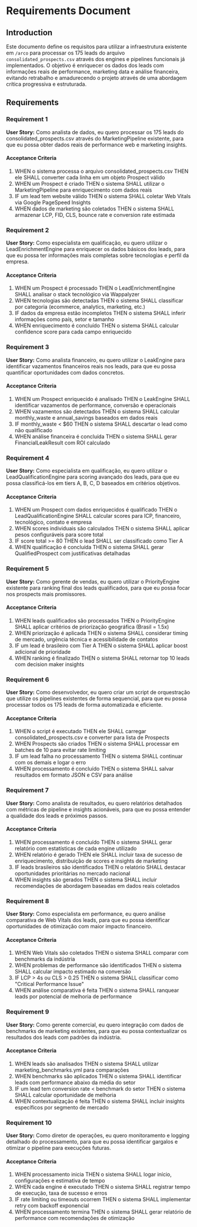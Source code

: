 # Requirements Document

## Introduction

Este documento define os requisitos para utilizar a infraestrutura existente em `/arco` para processar os 175 leads do arquivo `consolidated_prospects.csv` através dos engines e pipelines funcionais já implementados. O objetivo é enriquecer os dados dos leads com informações reais de performance, marketing data e análise financeira, evitando retrabalho e amadurecendo o projeto através de uma abordagem crítica progressiva e estruturada.

## Requirements

### Requirement 1

**User Story:** Como analista de dados, eu quero processar os 175 leads do consolidated_prospects.csv através do MarketingPipeline existente, para que eu possa obter dados reais de performance web e marketing insights.

#### Acceptance Criteria

1. WHEN o sistema processa o arquivo consolidated_prospects.csv THEN ele SHALL converter cada linha em um objeto Prospect válido
2. WHEN um Prospect é criado THEN o sistema SHALL utilizar o MarketingPipeline para enriquecimento com dados reais
3. IF um lead tem website válido THEN o sistema SHALL coletar Web Vitals via Google PageSpeed Insights
4. WHEN dados de marketing são coletados THEN o sistema SHALL armazenar LCP, FID, CLS, bounce rate e conversion rate estimada

### Requirement 2

**User Story:** Como especialista em qualificação, eu quero utilizar o LeadEnrichmentEngine para enriquecer os dados básicos dos leads, para que eu possa ter informações mais completas sobre tecnologias e perfil da empresa.

#### Acceptance Criteria

1. WHEN um Prospect é processado THEN o LeadEnrichmentEngine SHALL analisar o stack tecnológico via Wappalyzer
2. WHEN tecnologias são detectadas THEN o sistema SHALL classificar por categoria (ecommerce, analytics, marketing, etc.)
3. IF dados da empresa estão incompletos THEN o sistema SHALL inferir informações como país, setor e tamanho
4. WHEN enriquecimento é concluído THEN o sistema SHALL calcular confidence score para cada campo enriquecido

### Requirement 3

**User Story:** Como analista financeiro, eu quero utilizar o LeakEngine para identificar vazamentos financeiros reais nos leads, para que eu possa quantificar oportunidades com dados concretos.

#### Acceptance Criteria

1. WHEN um Prospect enriquecido é analisado THEN o LeakEngine SHALL identificar vazamentos de performance, conversão e operacionais
2. WHEN vazamentos são detectados THEN o sistema SHALL calcular monthly_waste e annual_savings baseados em dados reais
3. IF monthly_waste < $60 THEN o sistema SHALL descartar o lead como não qualificado
4. WHEN análise financeira é concluída THEN o sistema SHALL gerar FinancialLeakResult com ROI calculado

### Requirement 4

**User Story:** Como especialista em qualificação, eu quero utilizar o LeadQualificationEngine para scoring avançado dos leads, para que eu possa classificá-los em tiers A, B, C, D baseados em critérios objetivos.

#### Acceptance Criteria

1. WHEN um Prospect com dados enriquecidos é qualificado THEN o LeadQualificationEngine SHALL calcular scores para ICP, financeiro, tecnológico, contato e empresa
2. WHEN scores individuais são calculados THEN o sistema SHALL aplicar pesos configuráveis para score total
3. IF score total >= 80 THEN o lead SHALL ser classificado como Tier A
4. WHEN qualificação é concluída THEN o sistema SHALL gerar QualifiedProspect com justificativas detalhadas

### Requirement 5

**User Story:** Como gerente de vendas, eu quero utilizar o PriorityEngine existente para ranking final dos leads qualificados, para que eu possa focar nos prospects mais promissores.

#### Acceptance Criteria

1. WHEN leads qualificados são processados THEN o PriorityEngine SHALL aplicar critérios de priorização geográfica (Brasil = 1.5x)
2. WHEN priorização é aplicada THEN o sistema SHALL considerar timing de mercado, urgência técnica e acessibilidade de contatos
3. IF um lead é brasileiro com Tier A THEN o sistema SHALL aplicar boost adicional de prioridade
4. WHEN ranking é finalizado THEN o sistema SHALL retornar top 10 leads com decision maker insights

### Requirement 6

**User Story:** Como desenvolvedor, eu quero criar um script de orquestração que utilize os pipelines existentes de forma sequencial, para que eu possa processar todos os 175 leads de forma automatizada e eficiente.

#### Acceptance Criteria

1. WHEN o script é executado THEN ele SHALL carregar consolidated_prospects.csv e converter para lista de Prospects
2. WHEN Prospects são criados THEN o sistema SHALL processar em batches de 10 para evitar rate limiting
3. IF um lead falha no processamento THEN o sistema SHALL continuar com os demais e logar o erro
4. WHEN processamento é concluído THEN o sistema SHALL salvar resultados em formato JSON e CSV para análise

### Requirement 7

**User Story:** Como analista de resultados, eu quero relatórios detalhados com métricas de pipeline e insights acionáveis, para que eu possa entender a qualidade dos leads e próximos passos.

#### Acceptance Criteria

1. WHEN processamento é concluído THEN o sistema SHALL gerar relatório com estatísticas de cada engine utilizado
2. WHEN relatório é gerado THEN ele SHALL incluir taxa de sucesso de enriquecimento, distribuição de scores e insights de marketing
3. IF leads brasileiros são identificados THEN o relatório SHALL destacar oportunidades prioritárias no mercado nacional
4. WHEN insights são gerados THEN o sistema SHALL incluir recomendações de abordagem baseadas em dados reais coletados

### Requirement 8

**User Story:** Como especialista em performance, eu quero análise comparativa de Web Vitals dos leads, para que eu possa identificar oportunidades de otimização com maior impacto financeiro.

#### Acceptance Criteria

1. WHEN Web Vitals são coletados THEN o sistema SHALL comparar com benchmarks da indústria
2. WHEN problemas de performance são identificados THEN o sistema SHALL calcular impacto estimado na conversão
3. IF LCP > 4s ou CLS > 0.25 THEN o sistema SHALL classificar como "Critical Performance Issue"
4. WHEN análise comparativa é feita THEN o sistema SHALL ranquear leads por potencial de melhoria de performance

### Requirement 9

**User Story:** Como gerente comercial, eu quero integração com dados de benchmarks de marketing existentes, para que eu possa contextualizar os resultados dos leads com padrões da indústria.

#### Acceptance Criteria

1. WHEN leads são analisados THEN o sistema SHALL utilizar marketing_benchmarks.yml para comparações
2. WHEN benchmarks são aplicados THEN o sistema SHALL identificar leads com performance abaixo da média do setor
3. IF um lead tem conversion rate < benchmark do setor THEN o sistema SHALL calcular oportunidade de melhoria
4. WHEN contextualização é feita THEN o sistema SHALL incluir insights específicos por segmento de mercado

### Requirement 10

**User Story:** Como diretor de operações, eu quero monitoramento e logging detalhado do processamento, para que eu possa identificar gargalos e otimizar o pipeline para execuções futuras.

#### Acceptance Criteria

1. WHEN processamento inicia THEN o sistema SHALL logar início, configurações e estimativa de tempo
2. WHEN cada engine é executado THEN o sistema SHALL registrar tempo de execução, taxa de sucesso e erros
3. IF rate limiting ou timeouts ocorrem THEN o sistema SHALL implementar retry com backoff exponencial
4. WHEN processamento termina THEN o sistema SHALL gerar relatório de performance com recomendações de otimização
